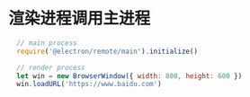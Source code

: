 # 渲染进程调用主进程

```js
  // main process
  require('@electron/remote/main').initialize()
```

```js
  // render process
  let win = new BrowserWindow({ width: 800, height: 600 })
  win.loadURL('https://www.baidu.com')
```